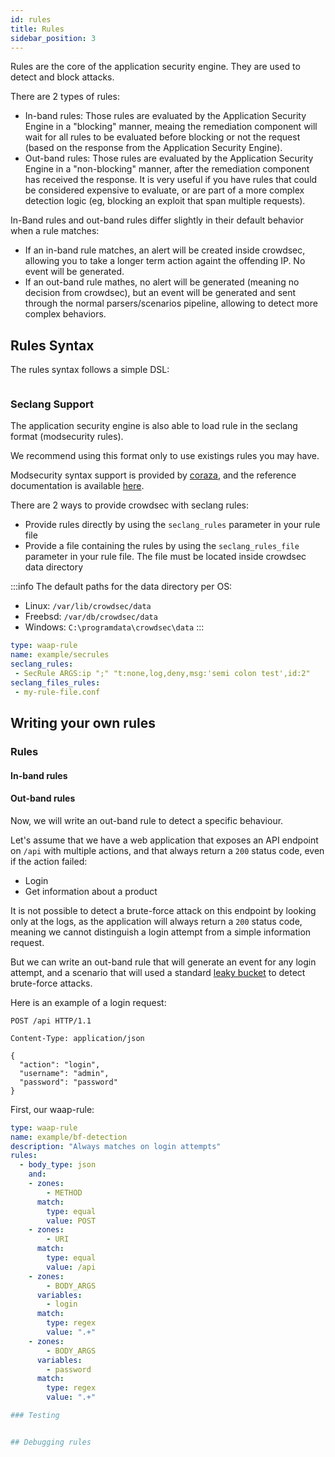 ```yaml
---
id: rules
title: Rules
sidebar_position: 3
---
```


<!--

 describe the overall rule (waap rules) organization, relevant section.
 explain the DSL
 speak a bit about how to write yours and how to write waap-tests in the hub (kka)
 how to debug them

-->

Rules are the core of the application security engine. They are used to detect and block attacks.

There are 2 types of rules:
 - In-band rules: Those rules are evaluated by the Application Security Engine in a "blocking" manner, meaing the remediation component will wait for all rules to be evaluated before blocking or not the request (based on the response from the Application Security Engine).
 - Out-band rules: Those rules are evaluated by the Application Security Engine in a "non-blocking" manner, after the remediation component has received the response. It is very useful if you have rules that could be considered expensive to evaluate, or are part of a more complex detection logic (eg, blocking an exploit that span multiple requests).


In-Band rules and out-band rules differ slightly in their default behavior when a rule matches:
 - If an in-band rule matches, an alert will be created inside crowdsec, allowing you to take a longer term action againt the offending IP. No event will be generated.
 - If an out-band rule mathes, no alert will be generated (meaning no decision from crowdsec), but an event will be generated and sent through the normal parsers/scenarios pipeline, allowing to detect more complex behaviors.  



## Rules Syntax

The rules syntax follows a simple DSL:

```yaml

```


### Seclang Support

The application security engine is also able to load rule in the seclang format (modsecurity rules).

We recommend using this format only to use existings rules you may have.

Modsecurity syntax support is provided by [coraza](https://github.com/corazawaf/coraza/), and the reference documentation is available [here](https://coraza.io/docs/seclang/syntax/).

There are 2 ways to provide crowdsec with seclang rules:
 - Provide rules directly by using the `seclang_rules` parameter in your rule file
 - Provide a file containing the rules by using the `seclang_rules_file` parameter in your rule file. The file must be located inside crowdsec data directory

 :::info
The default paths for the data directory per OS:
- Linux: `/var/lib/crowdsec/data`
- Freebsd: `/var/db/crowdsec/data`
- Windows: `C:\programdata\crowdsec\data`
:::

```yaml
type: waap-rule
name: example/secrules
seclang_rules:
 - SecRule ARGS:ip ";" "t:none,log,deny,msg:'semi colon test',id:2"
seclang_files_rules:
 - my-rule-file.conf
```

## Writing your own rules

### Rules


#### In-band rules


#### Out-band rules

Now, we will write an out-band rule to detect a specific behaviour.

Let's assume that we have a web application that exposes an API endpoint on `/api` with multiple actions, and that always return a `200` status code, even if the action failed:
 - Login
 - Get information about a product
 
It is not possible to detect a brute-force attack on this endpoint by looking only at the logs, as the application will always return a `200` status code, meaning we cannot distinguish a login attempt from a simple information request.

But we can write an out-band rule that will generate an event for any login attempt, and a scenario that will used a standard [leaky bucket](/scenarios/format.md) to detect brute-force attacks.

Here is an example of a login request:
```http
POST /api HTTP/1.1

Content-Type: application/json

{
  "action": "login",
  "username": "admin",
  "password": "password"
}
```
 
First, our waap-rule:

```yaml
type: waap-rule
name: example/bf-detection
description: "Always matches on login attempts"
rules:
  - body_type: json
    and:
    - zones:
        - METHOD
      match:
        type: equal
        value: POST
	- zones:
		- URI
	  match:
	  	type: equal
		value: /api
    - zones:
        - BODY_ARGS
      variables:
        - login
      match:
        type: regex
        value: ".+"
    - zones:
        - BODY_ARGS
      variables:
        - password
      match:
        type: regex
        value: ".+"

### Testing


## Debugging rules